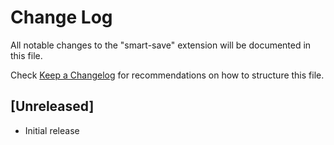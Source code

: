 # Change Log

All notable changes to the "smart-save" extension will be documented in this file.

Check [Keep a Changelog](http://keepachangelog.com/) for recommendations on how to structure this file.

## [Unreleased]

- Initial release